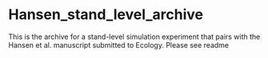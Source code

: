 # Hansen_stand_level_archive
This is the archive for a stand-level simulation experiment that pairs with the Hansen et al. manuscript submitted to Ecology. Please see readme
